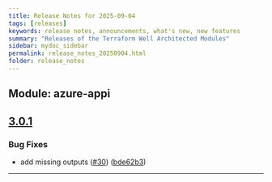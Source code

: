 ```yaml
---
title: Release Notes for 2025-09-04
tags: [releases]
keywords: release notes, announcements, what's new, new features
summary: "Releases of the Terraform Well Architected Modules"
sidebar: mydoc_sidebar
permalink: release_notes_20250904.html
folder: release_notes
---
```


## Module: azure-appi
## [3.0.1](https://github.com/CloudNationHQ/terraform-azure-appi/releases/tag/v3.0.1)


### Bug Fixes

* add missing outputs ([#30](https://github.com/CloudNationHQ/terraform-azure-appi/issues/30)) ([bde62b3](https://github.com/CloudNationHQ/terraform-azure-appi/commit/bde62b3edae039aaf76c086985b541f8d06a53a5))

---

